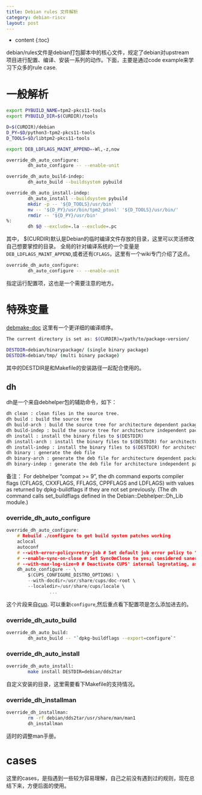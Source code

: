 ```yaml
---
title: Debian rules 文件解析
category: debian-riscv
layout: post
---
```

* content
{:toc}

debian/rules文件是debian打包脚本中的核心文件，规定了debian对upstream 项目进行配置、编译、安装一系列的动作。下面，主要是通过code example来学习下众多的rule case.

# 一般解析

```bash
export PYBUILD_NAME=tpm2-pkcs11-tools
export PYBUILD_DIR=$(CURDIR)/tools

D=$(CURDIR)/debian
D_PY=$D/python3-tpm2-pkcs11-tools
D_TOOLS=$D/libtpm2-pkcs11-tools

export DEB_LDFLAGS_MAINT_APPEND=-Wl,-z,now

override_dh_auto_configure:
        dh_auto_configure -- --enable-unit

override_dh_auto_build-indep:
        dh_auto_build --buildsystem pybuild

override_dh_auto_install-indep:
        dh_auto_install --buildsystem pybuild
        mkdir -p -- '${D_TOOLS}/usr/bin'
        mv -- '${D_PY}/usr/bin/tpm2_ptool' '${D_TOOLS}/usr/bin/'
        rmdir -- '${D_PY}/usr/bin'
%:
        dh $@ --exclude=.la --exclude=.pc

```
其中， $(CURDIR)默认是Debian的临时编译文件存放的目录，这里可以灵活修改自己想要掌控的目录。
全局的针对编译系统的一个变量是`DEB_LDFLAGS_MAINT_APPEND`,或者还有`CFLAGS`，这里有一个wiki专门介绍了这点。

```bash
override_dh_auto_configure:
        dh_auto_configure -- --enable-unit
```
指定运行配置项，这也是一个需要注意的地方。

# 特殊变量
[debmake-doc](https://www.debian.org/doc/manuals/debmake-doc/ch05.en.html)
这里有一个更详细的编译顺序。

```bash
The current directory is set as: $(CURDIR)=/path/to/package-version/

DESTDIR=debian/binarypackage/ (single binary package)
DESTDIR=debian/tmp/ (multi binary package)
```
其中的DESTDIR是和Makefile的安装路径一起配合使用的。

## dh
dh是一个来自debhelper包的辅助命令，如下：

```bash
dh clean : clean files in the source tree.
dh build : build the source tree
dh build-arch : build the source tree for architecture dependent packages
dh build-indep : build the source tree for architecture independent packages
dh install : install the binary files to $(DESTDIR)
dh install-arch : install the binary files to $(DESTDIR) for architecture dependent packages
dh install-indep : install the binary files to $(DESTDIR) for architecture independent packages
dh binary : generate the deb file
dh binary-arch : generate the deb file for architecture dependent packages
dh binary-indep : generate the deb file for architecture independent packages
```

备注： For debhelper “compat >= 9”, the dh command exports compiler flags (CFLAGS, CXXFLAGS, FFLAGS, CPPFLAGS and LDFLAGS) with values as returned by dpkg-buildflags if they are not set previously. (The dh command calls set_buildflags defined in the Debian::Debhelper::Dh_Lib module.)


### override_dh_auto_configure
```c
override_dh_auto_configure:
	# Rebuild ./configure to get build system patches working
	aclocal
	autoconf
	# --with-error-policy=retry-job # Set default job error policy to "retry-job", since it is less confusing and a better default on most machines
	# --enable-sync-on-close # Set SyncOnClose to yes; considered saner on Linux
	# --with-max-log-size=0 # Deactivate CUPS' internal logrotating, as we provide a better one, especially LogLevel debug2 gets usable now
	dh_auto_configure -- \
		$(CUPS_CONFIGURE_DISTRO_OPTIONS) \
		--with-docdir=/usr/share/cups/doc-root \
		--localedir=/usr/share/cups/locale \
                ...
```
这个片段来自[cup](https://sources.debian.org/src/cups/2.4.2-1/debian/rules/?hl=82#L82). 可以重新`configure`,然后重点看下配置项是怎么添加进去的。

### override_dh_auto_build
```bash
override_dh_auto_build:
        dh_auto_build -- "`dpkg-buildflags --export=configure`"
```

### override_dh_auto_install

```bash
override_dh_auto_install:
        make install DESTDIR=debian/dds2tar
```
自定义安装的目录，这里需要看下Makefile的支持情况。

### override_dh_installman

```bash
override_dh_installman:
        rm -rf debian/dds2tar/usr/share/man/man1
        dh_installman
```
适时的调整man手册。

# cases

这里的cases，是指遇到一些较为容易理解，自己之前没有遇到过的规则，现在总结下来，方便后面的使用。
